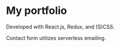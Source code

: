 # My portfolio

Developed with React.js, Redux, and (S)CSS.

Contact form utilizes serverless emailing.